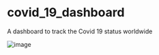 # covid_19_dashboard
A dashboard to track the Covid 19 status worldwide


![image](https://user-images.githubusercontent.com/420175/108132209-b5e07900-706f-11eb-97bd-d3012e402d72.png)
